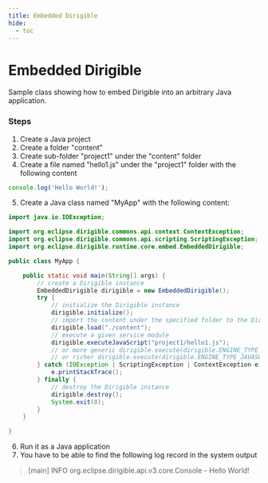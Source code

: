 ```yaml
---
title: Embedded Dirigible
hide:
  - toc
---
```


Embedded Dirigible
===

Sample class showing how to embed Dirigible into an arbitrary Java application.

### Steps

1. Create a Java project
2. Create a folder "content"
3. Create sub-folder "project1" under the "content" folder
4. Create a file named "hello1.js" under the "project1" folder with the following content

```javascript
console.log('Hello World!');
```

5. Create a Java class named "MyApp" with the following content:

```java
import java.io.IOException;

import org.eclipse.dirigible.commons.api.context.ContextException;
import org.eclipse.dirigible.commons.api.scripting.ScriptingException;
import org.eclipse.dirigible.runtime.core.embed.EmbeddedDirigible;

public class MyApp {

	public static void main(String[] args) {
		// create a Dirigible instance
		EmbeddedDirigible dirigible = new EmbeddedDirigible();
		try {
			// initialize the Dirigible instance
			dirigible.initialize();
			// import the content under the specified folder to the Dirigible's registry
			dirigible.load("./content");
			// execute a given service module
			dirigible.executeJavaScript("project1/hello1.js");
			// or more generic dirigible.execute(dirigible.ENGINE_TYPE_JAVASCRIPT, "project1/hello1.js");
			// or richer dirigible.execute(dirigible.ENGINE_TYPE_JAVASCRIPT, "project1/hello1.js", context, request, response);
		} catch (IOException | ScriptingException | ContextException e) {
			e.printStackTrace();
		} finally {
			// destroy the Dirigible instance
			dirigible.destroy();
			System.exit(0);
		}
	}

}
```

6. Run it as a Java application
7. You have to be able to find the following log record in the system output

> [main] INFO org.eclipse.dirigible.api.v3.core.Console - Hello World!
